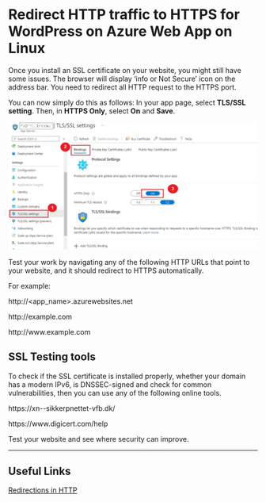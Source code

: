 
Redirect HTTP traffic to HTTPS for WordPress on Azure Web App on Linux
====
Once you install an SSL certificate on your website, you might still have some issues. The browser will display ‘info or Not Secure’ icon on the address bar. You need to redirect all HTTP request to the HTTPS port.

You can now simply do this as follows: In your app page, select **TLS/SSL setting**. Then, in **HTTPS Only**, select **On** and **Save**.

 ![Image](/Redirect-HTTP-to-HTTPS-for-WordPress-on-Azure/media/Redirect_HTTP_traffic_to_HTTPS.jpg "icon")
 
 Test your work by navigating any of the following HTTP URLs that point to your website, and it should redirect to HTTPS automatically.
 
For example:

http://<app_name>.azurewebsites.net

http://<span></span>example.com

http://<span></span>www<span></span>.example.com
 
 
SSL Testing tools
---
To check if the SSL certificate is installed properly, whether your domain has a modern IPv6, is DNSSEC-signed and check for common vulnerabilities, then you can use any of the following online tools.


https://<span>xn--</span>sikkerpnettet-vfb.dk/

https://<span>www</span>.digicert.com/help


Test your website and see where security can improve.

---
Useful Links
---
[Redirections in HTTP](https://developer.mozilla.org/en-US/docs/Web/HTTP/Redirections)


